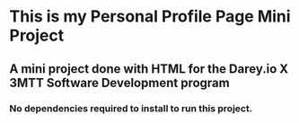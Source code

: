 # This is my Personal Profile Page Mini Project

## A mini project done with HTML for the Darey.io X 3MTT Software Development program

### No dependencies required to install to run this project.
